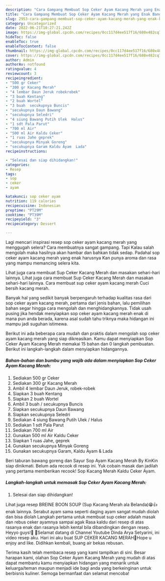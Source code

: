 ```yaml
---
description: "Cara Gampang Membuat Sop Ceker Ayam Kacang Merah yang Enak Banget, Buat Buka Puasa Lezat Sekali"
title: "Cara Gampang Membuat Sop Ceker Ayam Kacang Merah yang Enak Banget, Buat Buka Puasa Lezat Sekali"
slug: 2953-cara-gampang-membuat-sop-ceker-ayam-kacang-merah-yang-enak-banget-buat-buka-puasa-lezat-sekali
category: Uncategorized
date: 2022-06-21T10:27:21.242Z
image: https://img-global.cpcdn.com/recipes/0cc117d4ee517f16/680x482cq70/sop-ceker-ayam-kacang-merah-foto-resep-utama.jpg
hideToc: false
enableToc: true
enableTocContent: false
thumbnail: https://img-global.cpcdn.com/recipes/0cc117d4ee517f16/680x482cq70/sop-ceker-ayam-kacang-merah-foto-resep-utama.jpg
cover: https://img-global.cpcdn.com/recipes/0cc117d4ee517f16/680x482cq70/sop-ceker-ayam-kacang-merah-foto-resep-utama.jpg
author: Admin
authorAv: notfound
ratingvalue: 4
reviewcount: 3
recipeingredient:
- "500 gr Ceker"
- "300 gr Kacang Merah"
- "4 lembar Daun Jeruk robekrobek"
- "3 buah Kentang"
- "2 buah Wortel"
- "3 buah  secukupnya Buncis"
- "secukupnya Daun Bawang"
- "secukupnya Seledri"
- "4 siung Bawang Putih Ulek  Halus"
- "1 sdt Pala Parut"
- "700 ml Air"
- "500 ml Air Kaldu Ceker"
- "1 ruas Jahe geprek"
- "secukupnya Minyak Goreng"
- "secukupnya Garam Kaldu Ayam  Lada"
recipeinstructions:

- "Selesai dan siap dihidangkan!"
categories:
- Resep
tags:
- sop
- ceker
- ayam

katakunci: sop ceker ayam 
nutrition: 119 calories
recipecuisine: Indonesian
preptime: "PT29M"
cooktime: "PT39M"
recipeyield: "3"
recipecategory: Dessert

---
```



Lagi mencari inspirasi resep sop ceker ayam kacang merah yang menggugah selera? Cara membuatnya sangat gampang. Tapi Kalau salah mengolah maka hasilnya akan hambar dan bahkan tidak sedap. Padahal sop ceker ayam kacang merah yang enak harusnya Kan punya aroma dan rasa yang mampu memancing selera kita.


Lihat juga cara membuat Sup Ceker Kacang Merah dan masakan sehari-hari lainnya. Lihat juga cara membuat Sup Ceker Kacang Merah dan masakan sehari-hari lainnya. Cara membuat sup ceker ayam kacang merah Cuci bersih kacang merah.

Banyak hal yang sedikit banyak berpengaruh terhadap kualitas rasa dari sop ceker ayam kacang merah, pertama dari jenis bahan, lalu pemilihan bahan segar hingga cara mengolah dan menghidangkannya. Tidak usah pusing jika hendak menyiapkan sop ceker ayam kacang merah enak di mana pun anda berada, karena asal sudah tahu triknya maka hidangan ini mampu jadi suguhan istimewa.


Berikut ini ada beberapa cara mudah dan praktis dalam mengolah sop ceker ayam kacang merah yang siap dikreasikan. Kamu dapat menyiapkan Sop Ceker Ayam Kacang Merah memakai 15 bahan dan 0 langkah pembuatan. Berikut ini langkah-langkah dalam menyiapkan hidangannya.

<!--inarticleads1-->

##### Bahan-bahan dan bumbu yang wajib ada dalam menyiapkan Sop Ceker Ayam Kacang Merah:

1. Sediakan 500 gr Ceker
1. Sediakan 300 gr Kacang Merah
1. Ambil 4 lembar Daun Jeruk, robek-robek
1. Siapkan 3 buah Kentang
1. Siapkan 2 buah Wortel
1. Ambil 3 buah / secukupnya Buncis
1. Siapkan secukupnya Daun Bawang
1. Siapkan secukupnya Seledri
1. Sediakan 4 siung Bawang Putih Ulek / Halus
1. Sediakan 1 sdt Pala Parut
1. Sediakan 700 ml Air
1. Gunakan 500 ml Air Kaldu Ceker
1. Siapkan 1 ruas Jahe, geprek
1. Gunakan secukupnya Minyak Goreng
1. Gunakan secukupnya Garam, Kaldu Ayam &amp; Lada


Beri taburan bawang goreng dan Sayur Sop Ayam Kacang Merah By KinKin siap dinikmati. Belum ada recook di resep ini. Yuk cobain masak dan jadilah yang pertama memberikan recook! Sop Kacang Merah Kaldu Ceker Ayam. 

<!--inarticleads2-->

##### Langkah-langkah untuk memasak Sop Ceker Ayam Kacang Merah:


1. Selesai dan siap dihidangkan!

Lihat juga resep BREINE BOON SOUP (Sup Kacang Merah ala Belanda)😁👍 enak lainnya. Serabut ayam sama seperti daging ayam sangat mudah diolah dan bisa diolah Langkah pertama untuk membuat sup ceker adalah masak dan rebus ceker ayamnya sampai agak Rasa kaldu dari resep di atas rasanya enak dan rasanya lebih kental bila dibandingkan dengan resep. Heyyo guys!🖤 🌹Selamat datang di Channel Youtube Dinda Arya Setyarini, ini video resep aku. Hari ini aku buat SUP CEKER KACANG MERAH🍴Hope u enjoy and like. Didihkan kembali, buang air bekas rebusan. 

Terima kasih telah membaca resep yang kami tampilkan di sini. Besar harapan kami, olahan Sop Ceker Ayam Kacang Merah yang mudah di atas dapat membantu kamu menyiapkan hidangan yang menarik untuk keluarga/teman maupun menjadi ide bagi anda yang berkeinginan untuk berbisnis kuliner. Semoga bermanfaat dan selamat mencoba!
